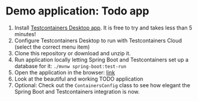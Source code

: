 # Demo application: Todo app

1. Install [Testcontainers Desktop app](https://testcontainers.com/desktop?utm_medium=event&utm_source=2023-springone&utm_content=raffle-repo). It is free to try and takes less than 5 minutes!
2. Configure Testcontainers Desktop to run with Testcontainers Cloud (select the correct menu item)
3. Clone this repository or download and unzip it. 
4. Run application locally letting Spring Boot and Testcontainers set up a database for it: `./mvnw spring-boot:test-run`
5. Open the application in the browser: [link](http://localhost:8080/?http://localhost:8080/todos)
6. Look at the beautiful and working TODO application
7. Optional: Check out the `ContainersConfig` class to see how elegant the Spring Boot and Testcontainers integration is now.



